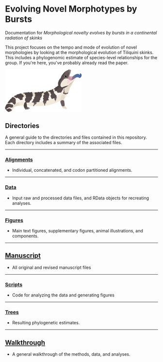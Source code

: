 # Evolving Novel Morphotypes by Bursts
Documentation for *Morphological novelty evolves by bursts in a continental radiation of skinks*

This project focuses on the tempo and mode of evolution of novel morphologies by looking at the morphological evolution of Tiliquini skinks. This includes a phylogenomic estimate of species-level relationships for the group. If you're here, you've probably already read the paper.

<img src="Figures/Illustrations_Tiliqua_rugosa.png" width=50% height=50%>

## Directories
A general guide to the directories and files contained in this repository.  
Each directory includes a summary of the associated files.  

---

### [Alignments]()
+ Individual, concatenated, and codon partitioned alignments. 

---

### [Data]()
+ Input raw and processed data files, and RData objects for recreating analyses. 

---

### [Figures]()
+ Main text figures, supplementary figures, animal illustrations, and components. 

---

## [Manuscript]()
+ All original and revised manuscript files

---

### [Scripts]()
+ Code for analyzing the data and generating figures

---

### [Trees]()
+ Resulting phylogenetic estimates. 

___

## [Walkthrough]()
+ A general walkthrough of the methods, data, and analyses. 

